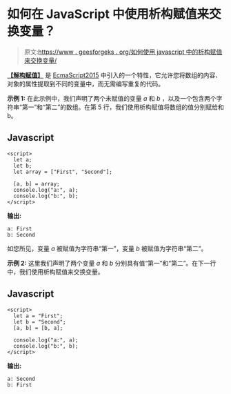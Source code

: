 # 如何在 JavaScript 中使用析构赋值来交换变量？

> 原文:[https://www . geesforgeks . org/如何使用 javascript 中的析构赋值来交换变量/](https://www.geeksforgeeks.org/how-to-swap-variables-using-destructuring-assignment-in-javascript/)

**[【解构赋值】](https://www.geeksforgeeks.org/destructuring-assignment-in-javascript/)** 是 [EcmaScript2015](https://www.geeksforgeeks.org/introduction-to-es6/) 中引入的一个特性，它允许您将数组的内容、对象的属性提取到不同的变量中，而无需编写重复的代码。

**示例 1:** 在此示例中，我们声明了两个未赋值的变量 *a* 和 *b* ，以及一个包含两个字符串“第一”和“第二”的数组。在第 5 行，我们使用析构赋值将数组的值分别赋给和 b。

## Javascript

```
<script>
  let a;
  let b;
  let array = ["First", "Second"];

  [a, b] = array;
  console.log("a:", a);
  console.log("b:", b);
</script>
```

**输出:**

```
a: First 
b: Second
```

如您所见，变量 *a* 被赋值为字符串“第一”，变量 *b* 被赋值为字符串“第二”。

**示例 2:** 这里我们声明了两个变量 *a* 和 *b* 分别具有值“第一”和“第二”。在下一行中，我们使用析构赋值来交换变量。

## Javascript

```
<script>
  let a = "First";
  let b = "Second";
  [a, b] = [b, a];

  console.log("a:", a);
  console.log("b:", b);
</script>
```

**输出:**

```
a: Second
b: First
```